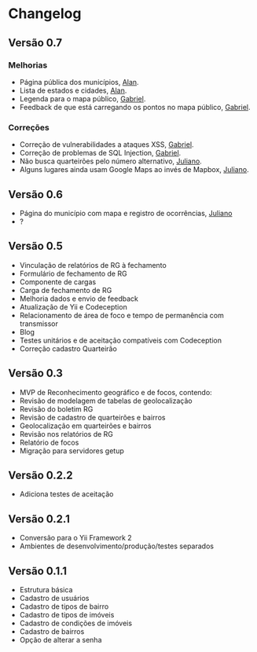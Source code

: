 # Changelog

## Versão 0.7

### Melhorias

* Página pública dos municípios, [Alan][alan].
* Lista de estados e cidades, [Alan][alan].
* Legenda para o mapa público, [Gabriel][gabriel].
* Feedback de que está carregando os pontos no mapa público, [Gabriel][gabriel].

### Correções
* Correção de vulnerabilidades a ataques XSS, [Gabriel][gabriel].
* Correção de problemas de SQL Injection, [Gabriel][gabriel].
* Não busca quarteirões pelo número alternativo, [Juliano][juliano].
* Alguns lugares ainda usam Google Maps ao invés de Mapbox, [Juliano][juliano].

## Versão 0.6

* Página do município com mapa e registro de ocorrências, [Juliano][juliano]
* ?

## Versão 0.5
* Vinculação de relatórios de RG à fechamento
* Formulário de fechamento de RG
* Componente de cargas
* Carga de fechamento de RG
* Melhoria dados e envio de feedback
* Atualização de Yii e Codeception
* Relacionamento de área de foco e tempo de permanência com transmissor
* Blog
* Testes unitários e de aceitação compatíveis com Codeception
* Correção cadastro Quarteirão

## Versão 0.3

* MVP de Reconhecimento geográfico e de focos, contendo:
* Revisão de modelagem de tabelas de geolocalização
* Revisão do boletim RG
* Revisão de cadastro de quarteirões e bairros
* Geolocalização em quarteirões e bairros
* Revisão nos relatórios de RG
* Relatório de focos
* Migração para servidores getup

## Versão 0.2.2

* Adiciona testes de aceitação

## Versão 0.2.1

* Conversão para o Yii Framework 2
* Ambientes de desenvolvimento/produção/testes separados

## Versão 0.1.1

* Estrutura básica
* Cadastro de usuários
* Cadastro de tipos de bairro
* Cadastro de tipos de imóveis
* Cadastro de condições de imóveis
* Cadastro de bairros
* Opção de alterar a senha

[alan]: https://bitbucket.org/alanwillms/
[gabriel]: https://bitbucket.org/gabrielmocelin/
[juliano]: https://bitbucket.org/jsopra/
